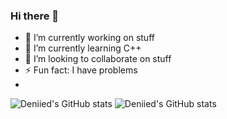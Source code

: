 ### Hi there 👋
- 🔭 I’m currently working on stuff
- 🌱 I’m currently learning C++
- 👯 I’m looking to collaborate on stuff
- ⚡ Fun fact: I have problems
- 
![Deniied's GitHub stats](https://github-readme-stats.vercel.app/api/top-langs/?username=Deniied&show_icons=true&hide_border=true&theme=material-palenight)
![Deniied's GitHub stats](https://github-readme-stats.vercel.app/api?username=Deniied&theme=material-palenight)
